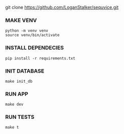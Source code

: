 git clone https://github.com/LoganStalker/sequvice.git

### **MAKE VENV**
```shell
python -m venv venv 
source venv/bin/activate
```
### **INSTALL DEPENDECIES**
```shell
pip install -r requirements.txt
```

### **INIT DATABASE**
```shell
make init_db
```

### **RUN APP**
```shell
make dev
```

### **RUN TESTS**
```shell
make t
```